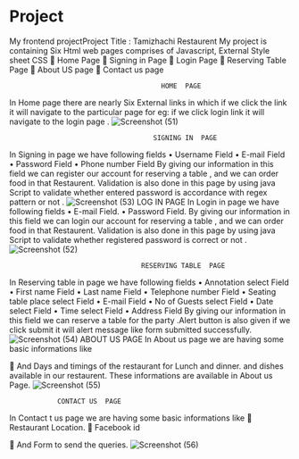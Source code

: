 # Project
My frontend projectProject  Title  :    Tamizhachi   Restaurent
My  project  is containing  Six   Html  web pages  comprises  of   Javascript, External  Style sheet   CSS
	Home Page
	Signing  in Page
	Login  Page
	Reserving Table Page
	About  US  page
	Contact  us  page

                                          HOME  PAGE
 In Home page there are nearly  Six  External  links in which if we click the link it will  navigate to the  particular  page   for    eg:  if we click  login  link it  will  navigate to the login  page .
 ![Screenshot (51)](https://user-images.githubusercontent.com/88303858/129816489-96023202-52c5-4786-b81b-9037ab15d32e.png)
               

                                        SIGNING IN  PAGE
In   Signing in page  we  have following  fields 
•	Username  Field
•	E-mail  Field
•	Password  Field
•	Phone  number  Field
By giving our information in  this field we  can register our   account   for  reserving a table , and we can order  food   in that  Restaurent.
Validation  is also done in this page by using  java Script  to  validate  whether entered  password is accordance with  regex   pattern or not .
![Screenshot (53)](https://user-images.githubusercontent.com/88303858/129816647-cbf60a11-9f9e-49ad-a293-282c8ed7dc32.png)
                                        LOG IN  PAGE
In  Login in page  we  have following  fields 
•	E-mail  Field.
•	Password  Field.
By giving our information in  this field we  can login our   account   for  reserving a table , and we can order  food   in that  Restaurent.
Validation  is also done in this page by using  java Script  to  validate  whether registered  password is correct  or not .
![Screenshot (52)](https://user-images.githubusercontent.com/88303858/129817643-138e6b91-b5fe-409a-ab04-2ea36e3bcb9d.png)


       
                                     RESERVING TABLE  PAGE
In   Reserving table  in page  we  have following  fields 
•	Annotation  select  Field
•	First name Field
•	Last name  Field
•	Telephone number Field
•	Seating table  place select  Field
•	E-mail  Field
•	No of Guests  select  Field
•	Date select  Field
•	 Time select Field
•	Address  Field
By giving our information in  this field we  can reserve a table for the party .Alert  button is also given if we click submit it will  alert message  like form submitted successfully.
![Screenshot (54)](https://user-images.githubusercontent.com/88303858/129816929-3ee9c6fa-cf12-4b4a-8f88-5c6888924db9.png)
                              ABOUT US  PAGE 
In About us  page we are having some  basic informations  like 

	And  Days and  timings of the restaurant  for  Lunch and dinner.
and dishes available in our restaurent.
These informations  are available in About us Page.
![Screenshot (55)](https://user-images.githubusercontent.com/88303858/129816934-6ccf5856-b544-43ac-afcf-1b7ada129a79.png)


                CONTACT US  PAGE
In Contact t us  page we are having some  basic informations  like 
	Restaurant  Location.
	Facebook  id

	And Form to send the queries.
![Screenshot (56)](https://user-images.githubusercontent.com/88303858/129816940-71c4cfce-91ee-4abf-96c8-60e9251225bd.png)
